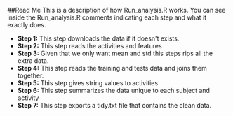 ##Read Me
This is a description of how Run_analysis.R works. You can see inside the Run_analysis.R comments indicating each step and what it exactly does.

* **Step 1:** This step downloads the data if it doesn't exists. 
* **Step 2:** This step reads the activities and features
* **Step 3:** Given that we only want mean and std this steps rips all the extra data.
* **Step 4:** This step reads the training and tests data and joins them together.
* **Step 5:** This step gives string values to activities
* **Step 6:** This step summarizes the data unique to each subject and activity
* **Step 7:** This step exports a tidy.txt file that contains the clean data. 
